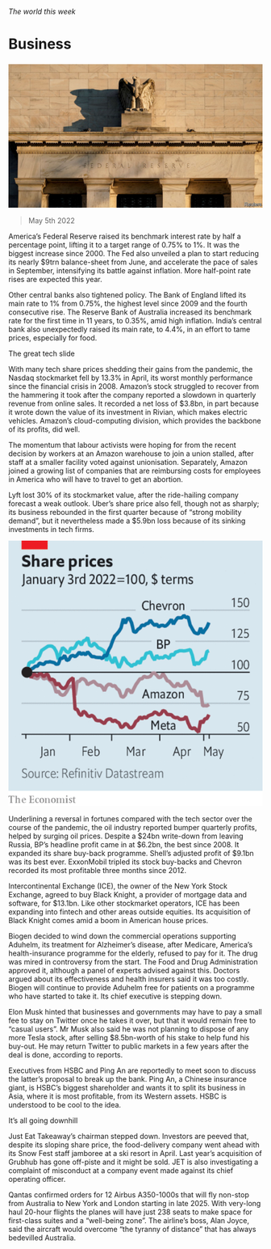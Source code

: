 ###### The world this week

# Business 

#####  

![image](images/20220507_wwp501.jpg) 

> May 5th 2022 

America’s Federal Reserve raised its benchmark interest rate by half a percentage point, lifting it to a target range of 0.75% to 1%. It was the biggest increase since 2000. The Fed also unveiled a plan to start reducing its nearly $9trn balance-sheet from June, and accelerate the pace of sales in September, intensifying its battle against inflation. More half-point rate rises are expected this year.


Other central banks also tightened policy. The Bank of England lifted its main rate to 1% from 0.75%, the highest level since 2009 and the fourth consecutive rise. The Reserve Bank of Australia increased its benchmark rate for the first time in 11 years, to 0.35%, amid high inflation. India’s central bank also unexpectedly raised its main rate, to 4.4%, in an effort to tame prices, especially for food.

The great tech slide

With many tech share prices shedding their gains from the pandemic, the Nasdaq stockmarket fell by 13.3% in April, its worst monthly performance since the financial crisis in 2008. Amazon’s stock struggled to recover from the hammering it took after the company reported a slowdown in quarterly revenue from online sales. It recorded a net loss of $3.8bn, in part because it wrote down the value of its investment in Rivian, which makes electric vehicles. Amazon’s cloud-computing division, which provides the backbone of its profits, did well.

The momentum that labour activists were hoping for from the recent decision by workers at an Amazon warehouse to join a union stalled, after staff at a smaller facility voted against unionisation. Separately, Amazon joined a growing list of companies that are reimbursing costs for employees in America who will have to travel to get an abortion.

Lyft lost 30% of its stockmarket value, after the ride-hailing company forecast a weak outlook. Uber’s share price also fell, though not as sharply; its business rebounded in the first quarter because of “strong mobility demand”, but it nevertheless made a $5.9bn loss because of its sinking investments in tech firms.

![image](images/20220507_WWC181.png) 


Underlining a reversal in fortunes compared with the tech sector over the course of the pandemic, the oil industry reported bumper quarterly profits, helped by surging oil prices. Despite a $24bn write-down from leaving Russia, BP’s headline profit came in at $6.2bn, the best since 2008. It expanded its share buy-back programme. Shell’s adjusted profit of $9.1bn was its best ever. ExxonMobil tripled its stock buy-backs and Chevron recorded its most profitable three months since 2012. 

Intercontinental Exchange (ICE), the owner of the New York Stock Exchange, agreed to buy Black Knight, a provider of mortgage data and software, for $13.1bn. Like other stockmarket operators, ICE has been expanding into fintech and other areas outside equities. Its acquisition of Black Knight comes amid a boom in American house prices.

Biogen decided to wind down the commercial operations supporting Aduhelm, its treatment for Alzheimer’s disease, after Medicare, America’s health-insurance programme for the elderly, refused to pay for it. The drug was mired in controversy from the start. The Food and Drug Administration approved it, although a panel of experts advised against this. Doctors argued about its effectiveness and health insurers said it was too costly. Biogen will continue to provide Aduhelm free for patients on a programme who have started to take it. Its chief executive is stepping down.

Elon Musk hinted that businesses and governments may have to pay a small fee to stay on Twitter once he takes it over, but that it would remain free to “casual users”. Mr Musk also said he was not planning to dispose of any more Tesla stock, after selling $8.5bn-worth of his stake to help fund his buy-out. He may return Twitter to public markets in a few years after the deal is done, according to reports.

Executives from HSBC and Ping An are reportedly to meet soon to discuss the latter’s proposal to break up the bank. Ping An, a Chinese insurance giant, is HSBC’s biggest shareholder and wants it to split its business in Asia, where it is most profitable, from its Western assets. HSBC is understood to be cool to the idea.

It’s all going downhill

Just Eat Takeaway’s chairman stepped down. Investors are peeved that, despite its sloping share price, the food-delivery company went ahead with its Snow Fest staff jamboree at a ski resort in April. Last year’s acquisition of Grubhub has gone off-piste and it might be sold. JET is also investigating a complaint of misconduct at a company event made against its chief operating officer.

Qantas confirmed orders for 12 Airbus A350-1000s that will fly non-stop from Australia to New York and London starting in late 2025. With very-long haul 20-hour flights the planes will have just 238 seats to make space for first-class suites and a “well-being zone”. The airline’s boss, Alan Joyce, said the aircraft would overcome “the tyranny of distance” that has always bedevilled Australia.

